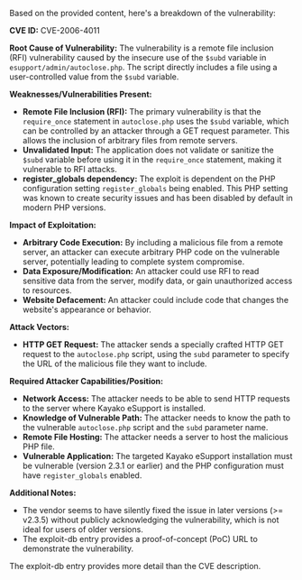 Based on the provided content, here's a breakdown of the vulnerability:

**CVE ID:** CVE-2006-4011

**Root Cause of Vulnerability:**
The vulnerability is a remote file inclusion (RFI) vulnerability caused by the insecure use of the `$subd` variable in `esupport/admin/autoclose.php`. The script directly includes a file using a user-controlled value from the `$subd` variable.

**Weaknesses/Vulnerabilities Present:**
- **Remote File Inclusion (RFI):** The primary vulnerability is that the `require_once` statement in `autoclose.php` uses the `$subd` variable, which can be controlled by an attacker through a GET request parameter. This allows the inclusion of arbitrary files from remote servers.
- **Unvalidated Input:** The application does not validate or sanitize the `$subd` variable before using it in the `require_once` statement, making it vulnerable to RFI attacks.
- **register_globals dependency:**  The exploit is dependent on the PHP configuration setting `register_globals` being enabled. This PHP setting was known to create security issues and has been disabled by default in modern PHP versions.

**Impact of Exploitation:**
- **Arbitrary Code Execution:** By including a malicious file from a remote server, an attacker can execute arbitrary PHP code on the vulnerable server, potentially leading to complete system compromise.
- **Data Exposure/Modification:** An attacker could use RFI to read sensitive data from the server, modify data, or gain unauthorized access to resources.
- **Website Defacement:** An attacker could include code that changes the website's appearance or behavior.

**Attack Vectors:**
- **HTTP GET Request:** The attacker sends a specially crafted HTTP GET request to the `autoclose.php` script, using the `subd` parameter to specify the URL of the malicious file they want to include.

**Required Attacker Capabilities/Position:**
- **Network Access:** The attacker needs to be able to send HTTP requests to the server where Kayako eSupport is installed.
- **Knowledge of Vulnerable Path:** The attacker needs to know the path to the vulnerable `autoclose.php` script and the `subd` parameter name.
- **Remote File Hosting:** The attacker needs a server to host the malicious PHP file.
- **Vulnerable Application:** The targeted Kayako eSupport installation must be vulnerable (version 2.3.1 or earlier) and the PHP configuration must have `register_globals` enabled.

**Additional Notes:**
- The vendor seems to have silently fixed the issue in later versions (>= v2.3.5) without publicly acknowledging the vulnerability, which is not ideal for users of older versions.
- The exploit-db entry provides a proof-of-concept (PoC) URL to demonstrate the vulnerability.

The exploit-db entry provides more detail than the CVE description.